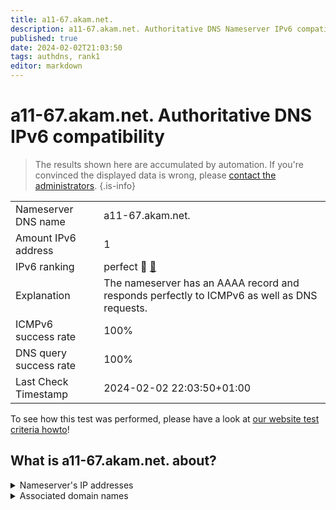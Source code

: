 ```yaml
---
title: a11-67.akam.net.
description: a11-67.akam.net. Authoritative DNS Nameserver IPv6 compatibility
published: true
date: 2024-02-02T21:03:50
tags: authdns, rank1
editor: markdown
---
```


# a11-67.akam.net. Authoritative DNS IPv6 compatibility

> The results shown here are accumulated by automation. If you're convinced the displayed data is wrong, please [contact the administrators](/howto/chat). 
{.is-info}




|   |   |
| - | - |
| Nameserver DNS name | a11-67.akam.net.
| Amount IPv6 address | 1
| IPv6 ranking | perfect :1st_place_medal: [🔗](/howto/ranking) |
| Explanation | The nameserver has an AAAA record and responds perfectly to ICMPv6 as well as DNS requests. |
| ICMPv6 success rate | 100%|
| DNS query success rate | 100% |
| Last Check Timestamp | 2024-02-02 22:03:50+01:00 |

To see how this test was performed, please have a look at [our website test criteria howto](/howto/testcriteria/authdns)!


## What is a11-67.akam.net. about?




<details>
<summary>Nameserver's IP addresses</summary>

2600:1480:1::43

</details>



<details>
<summary>Associated domain names</summary>

www.mufg.jp

home.barclays

</details>
